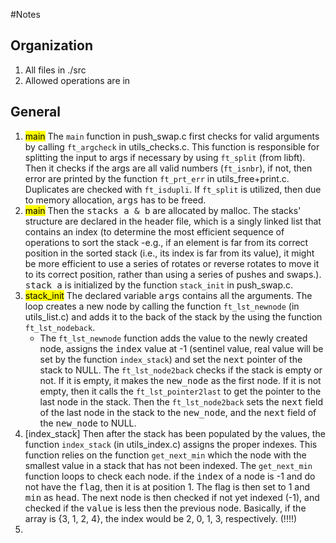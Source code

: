 #Notes

## Organization
1. All files in ./src
2. Allowed operations are in 
## General
1. <mark>main</mark> The `main` function in push_swap.c first checks for valid arguments by calling `ft_argcheck` in utils_checks.c. This function is responsible for splitting the input to args if necessary by using `ft_split` (from libft). Then it checks if the args are all valid numbers (`ft_isnbr`), if not, then error are printed by the function `ft_prt_err` in utils_free+print.c. Duplicates are checked with `ft_isdupli`. If `ft_split` is utilized, then due to memory allocation, <kbd>args</kbd> has to be freed.
2. <mark>main</mark> Then the <kbd>stacks a & b</kbd> are allocated by malloc. The stacks' structure are declared in the header file, which is a singly linked list that contains an index (to determine the most efficient sequence of operations to sort the stack -e.g., if an element is far from its correct position in the sorted stack (i.e., its index is far from its value), it might be more efficient to use a series of rotates or reverse rotates to move it to its correct position, rather than using a series of pushes and swaps.). <kbd>stack a</kbd> is initialized by the function `stack_init` in push_swap.c.
3. <mark>stack_init</mark> The declared variable <kbd>args</kbd> contains all the arguments. The loop creates a new node by calling the function `ft_lst_newnode` (in utils_list.c) and adds it to the back of the stack by the using the function `ft_lst_nodeback`.
	- The `ft_lst_newnode` function adds the value to the newly created node, assigns the <kbd>index</kbd> value at -1 (sentinel value, real value will be set by the function `index_stack`) and set the <kbd>next</kbd> pointer of the stack to NULL. The `ft_lst_node2back` checks if the stack is empty or not. If it is empty, it makes the <kbd>new_node</kbd> as the first node. If it is not empty, then it calls the `ft_lst_pointer2last` to get the pointer to the last node in the stack. Then the `ft_lst_node2back` sets the <kbd>next</kbd> field of the last node in the stack to the <kbd>new_node</kbd>, and the <kbd>next</kbd> field of the <kbd>new_node</kbd> to NULL.
4. </mark>[index_stack]</mark> Then after the stack has been populated by the values, the function `index_stack` (in utils_index.c) assigns the proper indexes. This function relies on the function `get_next_min` which the node with the smallest value in a stack that has not been indexed. The `get_next_min` function loops to check each node. if the <kbd>index</kbd> of a node is -1 and do not have the  <kbd>flag</kbd>, then it is at position 1. The flag is then set to 1 and <kbd>min</kbd> as <kbd>head</kbd>. The next node is then checked if not yet indexed (-1), and checked if the <kbd>value</kbd> is less then the previous node. 
Basically, if the array is {3, 1, 2, 4}, the index would be 2, 0, 1, 3, respectively. (!!!!)
5. <mark></mark>